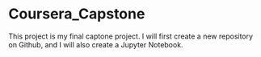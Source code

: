 # Coursera_Capstone
This project is  my final captone project.  I will first create a  new repository on Github, and I will also create a Jupyter Notebook.
